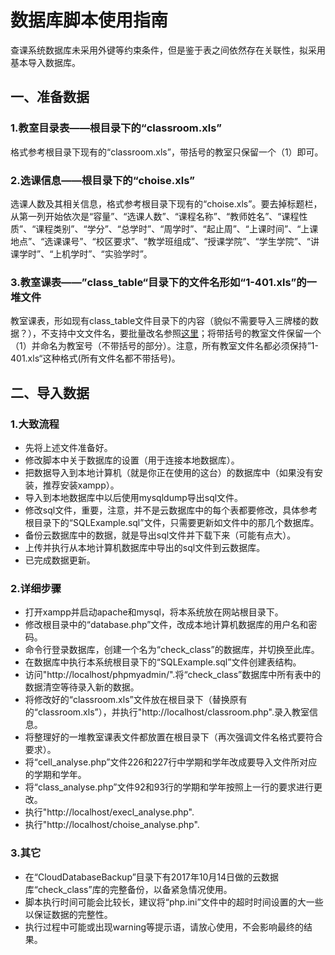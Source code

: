# 数据库脚本使用指南

查课系统数据库未采用外键等约束条件，但是鉴于表之间依然存在关联性，拟采用基本导入数据库。

## 一、准备数据

### 1.教室目录表——根目录下的“classroom.xls”

格式参考根目录下现有的“classroom.xls”，带括号的教室只保留一个（1）即可。

### 2.选课信息——根目录下的“choise.xls”

选课人数及其相关信息，格式参考根目录下现有的“choise.xls”。要去掉标题栏，从第一列开始依次是“容量”、“选课人数”、“课程名称”、“教师姓名”、“课程性质”、“课程类别”、“学分”、“总学时”、“周学时”、“起止周”、“上课时间”、“上课地点”、“选课课号”、“校区要求”、“教学班组成”、“授课学院”、“学生学院”、“讲课学时”、“上机学时”、“实验学时”。

### 3.教室课表——”class_table“目录下的文件名形如“1-401.xls”的一堆文件

教室课表，形如现有class_table文件目录下的内容（貌似不需要导入三牌楼的数据？），不支持中文文件名，要批量改名参照[这里](https://jingyan.baidu.com/article/656db918a7e848e381249c0e.html)；将带括号的教室文件保留一个（1）并命名为教室号（不带括号的部分）。注意，所有教室文件名都必须保持”1-401.xls“这种格式(所有文件名都不带括号)。

## 二、导入数据

### 1.大致流程

* 先将上述文件准备好。
* 修改脚本中关于数据库的设置（用于连接本地数据库）。
* 把数据导入到本地计算机（就是你正在使用的这台）的数据库中（如果没有安装，推荐安装xampp）。
* 导入到本地数据库中以后使用mysqldump导出sql文件。
* 修改sql文件，重要，注意，并不是云数据库中的每个表都要修改，具体参考根目录下的“SQLExample.sql”文件，只需要更新如文件中的那几个数据库。
* 备份云数据库中的数据，就是导出sql文件并下载下来（可能有点大）。
* 上传并执行从本地计算机数据库中导出的sql文件到云数据库。
* 已完成数据更新。

### 2.详细步骤

* 打开xampp并启动apache和mysql，将本系统放在网站根目录下。
* 修改根目录中的“database.php”文件，改成本地计算机数据库的用户名和密码。
* 命令行登录数据库，创建一个名为“check_class”的数据库，并切换至此库。
* 在数据库中执行本系统根目录下的“SQLExample.sql”文件创建表结构。
* 访问"http://localhost/phpmyadmin/".将“check_class”数据库中所有表中的数据清空等待录入新的数据。
* 将修改好的“classroom.xls”文件放在根目录下（替换原有的“classroom.xls”），并执行"http://localhost/classroom.php".录入教室信息。
* 将整理好的一堆教室课表文件都放置在根目录下（再次强调文件名格式要符合要求）。
* 将“cell_analyse.php”文件226和227行中学期和学年改成要导入文件所对应的学期和学年。
* 将“class_analyse.php”文件92和93行的学期和学年按照上一行的要求进行更改。
* 执行"http://localhost/execl_analyse.php".
* 执行"http://localhost/choise_analyse.php".

### 3.其它

* 在“CloudDatabaseBackup”目录下有2017年10月14日做的云数据库“check_class”库的完整备份，以备紧急情况使用。
* 脚本执行时间可能会比较长，建议将“php.ini”文件中的超时时间设置的大一些以保证数据的完整性。
* 执行过程中可能或出现warning等提示语，请放心使用，不会影响最终的结果。